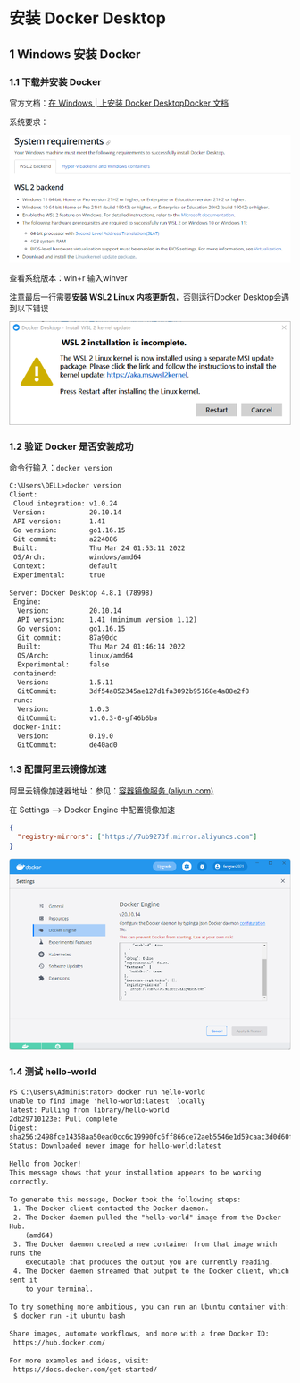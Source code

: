 # 安装 Docker Desktop

## 1 Windows 安装 Docker

### 1.1 下载并安装 Docker

官方文档：[在 Windows | 上安装 Docker DesktopDocker 文档](https://docs.docker.com/desktop/windows/install/)

系统要求：

![image-20220602111702025](./assets/image-20220602111702025.png)

查看系统版本：win+r 输入winver

注意最后一行需要**安装 WSL2 Linux 内核更新包**，否则运行Docker Desktop会遇到以下错误

![image2022-5-14_17-0-7](./assets/image2022-5-14_17-0-7.png)

### 1.2 验证 Docker 是否安装成功

命令行输入：`docker version`

```
C:\Users\DELL>docker version
Client:
 Cloud integration: v1.0.24
 Version:           20.10.14
 API version:       1.41
 Go version:        go1.16.15
 Git commit:        a224086
 Built:             Thu Mar 24 01:53:11 2022
 OS/Arch:           windows/amd64
 Context:           default
 Experimental:      true
 
Server: Docker Desktop 4.8.1 (78998)
 Engine:
  Version:          20.10.14
  API version:      1.41 (minimum version 1.12)
  Go version:       go1.16.15
  Git commit:       87a90dc
  Built:            Thu Mar 24 01:46:14 2022
  OS/Arch:          linux/amd64
  Experimental:     false
 containerd:
  Version:          1.5.11
  GitCommit:        3df54a852345ae127d1fa3092b95168e4a88e2f8
 runc:
  Version:          1.0.3
  GitCommit:        v1.0.3-0-gf46b6ba
 docker-init:
  Version:          0.19.0
  GitCommit:        de40ad0
```



### 1.3 配置阿里云镜像加速

阿里云镜像加速器地址：参见：[容器镜像服务 (aliyun.com)](https://cr.console.aliyun.com/cn-hangzhou/instances/mirrors)

在 Settings --> Docker Engine 中配置镜像加速

```json
{
  "registry-mirrors": ["https://7ub9273f.mirror.aliyuncs.com"]
}
```

![image-20220602135507215](./assets/image-20220602135507215.png)

### 1.4 测试 hello-world

```shell
PS C:\Users\Administrator> docker run hello-world
Unable to find image 'hello-world:latest' locally
latest: Pulling from library/hello-world
2db29710123e: Pull complete
Digest: sha256:2498fce14358aa50ead0cc6c19990fc6ff866ce72aeb5546e1d59caac3d0d60f
Status: Downloaded newer image for hello-world:latest

Hello from Docker!
This message shows that your installation appears to be working correctly.

To generate this message, Docker took the following steps:
 1. The Docker client contacted the Docker daemon.
 2. The Docker daemon pulled the "hello-world" image from the Docker Hub.
    (amd64)
 3. The Docker daemon created a new container from that image which runs the
    executable that produces the output you are currently reading.
 4. The Docker daemon streamed that output to the Docker client, which sent it
    to your terminal.

To try something more ambitious, you can run an Ubuntu container with:
 $ docker run -it ubuntu bash

Share images, automate workflows, and more with a free Docker ID:
 https://hub.docker.com/

For more examples and ideas, visit:
 https://docs.docker.com/get-started/
```

